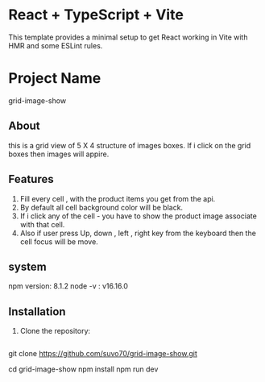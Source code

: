 # React + TypeScript + Vite

This template provides a minimal setup to get React working in Vite with HMR and some ESLint rules.

# Project Name

grid-image-show

## About

this is a grid view of 5 X 4 structure of images boxes. If i click on the grid boxes then images will appire.

## Features

 1. Fill every cell , with the product items you get from the api.
 2. By default all cell background color will be black.
 3. If i click any of the cell - you have to show the product image associate with that cell.
 4. Also if user press Up, down , left , right key from the keyboard then the cell focus will be move.

 ## system

 npm version: 8.1.2
 node -v : v16.16.0

 ## Installation
 
 1. Clone the repository:

    ```bash
   git clone https://github.com/suvo70/grid-image-show.git

   cd grid-image-show
   npm install
   npm run dev